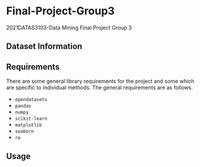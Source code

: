 # Final-Project-Group3
2021DATAS3103-Data Mining Final Project Group 3

## Dataset Information

## Requirements
There are some general library requirements for the project and some which are specific to individual methods. The general requirements are as follows.
* `opendatasets`
* `pandas`
* `numpy`
* `scikit-learn`
* `matplotlib`
* `seaborn`
* `re`

## Usage
